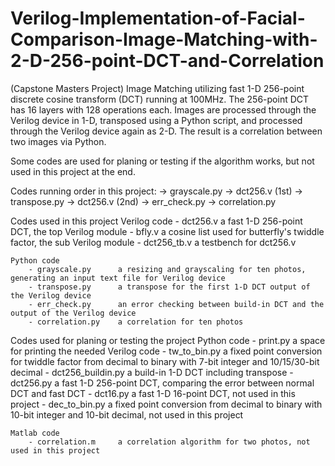 # Verilog-Implementation-of-Facial-Comparison-Image-Matching-with-2-D-256-point-DCT-and-Correlation
(Capstone Masters Project) Image Matching utilizing fast 1-D 256-point discrete cosine transform (DCT) running at 100MHz. The 256-point DCT has 16 layers with 128 operations each. Images are processed through the Verilog device in 1-D, transposed using a Python script, and processed through the Verilog device again as 2-D. The result is a correlation between two images via Python.

Some codes are used for planing or testing if the algorithm works, but not used in this project at the end.

Codes running order in this project:
	-> grayscale.py
	-> dct256.v (1st)
	-> transpose.py
	-> dct256.v (2nd)
	-> err_check.py
	-> correlation.py
	


Codes used in this project
	Verilog code
		- dct256.v		a fast 1-D 256-point DCT, the top Verilog module
		- bfly.v		a cosine list used for butterfly's twiddle factor, the sub Verilog module
		- dct256_tb.v		a testbench for dct256.v

	Python code
		- grayscale.py		a resizing and grayscaling for ten photos, generating an input text file for Verilog device
		- transpose.py		a transpose for the first 1-D DCT output of the Verilog device
		- err_check.py		an error checking between build-in DCT and the output of the Verilog device
		- correlation.py	a correlation for ten photos



Codes used for planing or testing the project
	Python code
		- print.py		a space for printing the needed Verilog code
		- tw_to_bin.py		a fixed point conversion for twiddle factor 
						from decimal to binary with 7-bit integer and 10/15/30-bit decimal
		- dct256_buildin.py	a build-in 1-D DCT including transpose
		- dct256.py		a fast 1-D 256-point DCT, comparing the error between normal DCT and fast DCT
		- dct16.py		a fast 1-D 16-point DCT, not used in this project
		- dec_to_bin.py		a fixed point conversion 
						from decimal to binary with 10-bit integer and 10-bit decimal, not used in this project

	Matlab code
		- correlation.m		a correlation algorithm for two photos, not used in this project




